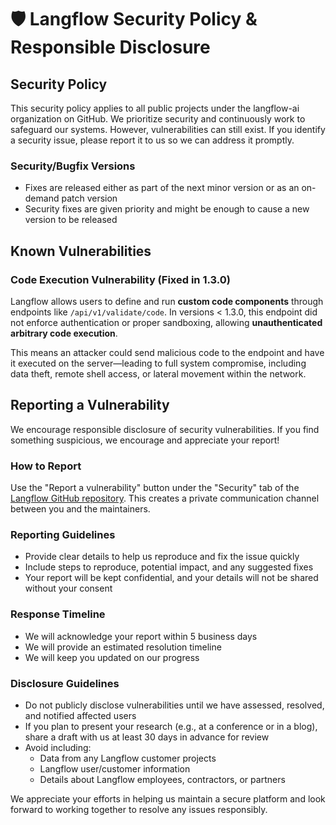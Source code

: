 # 🛡️ Langflow Security Policy & Responsible Disclosure

## Security Policy

This security policy applies to all public projects under the langflow-ai organization on GitHub. We prioritize security and continuously work to safeguard our systems. However, vulnerabilities can still exist. If you identify a security issue, please report it to us so we can address it promptly.

### Security/Bugfix Versions

- Fixes are released either as part of the next minor version or as an on-demand patch version
- Security fixes are given priority and might be enough to cause a new version to be released

## Known Vulnerabilities

### Code Execution Vulnerability (Fixed in 1.3.0)

Langflow allows users to define and run **custom code components** through endpoints like `/api/v1/validate/code`. In versions < 1.3.0, this endpoint did not enforce authentication or proper sandboxing, allowing **unauthenticated arbitrary code execution**.

This means an attacker could send malicious code to the endpoint and have it executed on the server—leading to full system compromise, including data theft, remote shell access, or lateral movement within the network.

## Reporting a Vulnerability

We encourage responsible disclosure of security vulnerabilities. If you find something suspicious, we encourage and appreciate your report!

### How to Report

Use the "Report a vulnerability" button under the "Security" tab of the [Langflow GitHub repository](https://github.com/langflow-ai/langflow/security). This creates a private communication channel between you and the maintainers.

### Reporting Guidelines

- Provide clear details to help us reproduce and fix the issue quickly
- Include steps to reproduce, potential impact, and any suggested fixes
- Your report will be kept confidential, and your details will not be shared without your consent

### Response Timeline

- We will acknowledge your report within 5 business days
- We will provide an estimated resolution timeline
- We will keep you updated on our progress

### Disclosure Guidelines

- Do not publicly disclose vulnerabilities until we have assessed, resolved, and notified affected users
- If you plan to present your research (e.g., at a conference or in a blog), share a draft with us at least 30 days in advance for review
- Avoid including:
  - Data from any Langflow customer projects
  - Langflow user/customer information
  - Details about Langflow employees, contractors, or partners

We appreciate your efforts in helping us maintain a secure platform and look forward to working together to resolve any issues responsibly.

